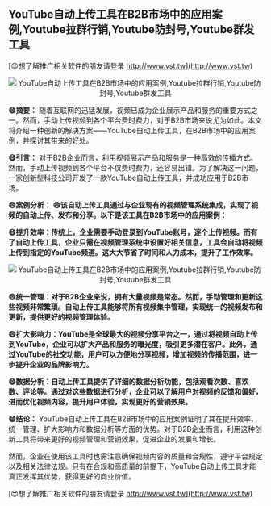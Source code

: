 ## **YouTube自动上传工具在B2B市场中的应用案例,Youtube拉群行销,Youtube防封号,Youtube群发工具**

[😍想了解推广相关软件的朋友请登录 http://www.vst.tw](http://www.vst.tw)

 <center><img src="https://vst.tw/MP4/tuiguang/png/7.png" alt="YouTube自动上传工具在B2B市场中的应用案例,Youtube拉群行销,Youtube防封号,Youtube群发工具"></center>

**😄摘要：**
随着互联网的迅猛发展，视频已成为企业展示产品和服务的重要方式之一。然而，手动上传视频到各个平台费时费力，对于B2B市场来说尤为如此。本文将介绍一种创新的解决方案——YouTube自动上传工具，在B2B市场中的应用案例，并探讨其带来的好处。

**😄引言：**
对于B2B企业而言，利用视频展示产品和服务是一种高效的传播方式。然而，手动上传视频到各个平台不仅费时费力，还容易出错。为了解决这一问题，一家创新型科技公司开发了一款YouTube自动上传工具，并成功应用于B2B市场。

**😄案例分析：**
**😄该自动上传工具通过与企业现有的视频管理系统集成，实现了视频的自动上传、发布和分享。以下是该工具在B2B市场中的应用案例：**

**😄提升效率：传统上，企业需要手动登录到YouTube账号，逐个上传视频。而有了自动上传工具，企业只需在视频管理系统中设置好相关信息，工具会自动将视频上传到指定的YouTube频道。这大大节省了时间和人力成本，提升了工作效率。**

 <center><img src="https://vst.tw/MP4/tuiguang/png/6.png" alt="YouTube自动上传工具在B2B市场中的应用案例,Youtube拉群行销,Youtube防封号,Youtube群发工具"></center>

**😄统一管理：对于B2B企业来说，拥有大量视频是常态。然而，手动管理和更新这些视频非常繁琐。自动上传工具能够将所有视频集中管理，实现统一的视频发布和更新，提供更好的视频管理体验。**

**😄扩大影响力：YouTube是全球最大的视频分享平台之一，通过将视频自动上传到YouTube，企业可以扩大产品和服务的曝光度，吸引更多潜在客户。此外，通过YouTube的社交功能，用户可以方便地分享视频，增加视频的传播范围，进一步提升企业的品牌影响力。**

**😄数据分析：自动上传工具提供了详细的数据分析功能，包括观看次数、喜欢数、评论等。通过对这些数据进行分析，企业可以了解用户对视频的反馈和偏好，进而优化视频内容，提升用户体验，实现更好的营销效果。**

**😄结论：**
YouTube自动上传工具在B2B市场中的应用案例证明了其在提升效率、统一管理、扩大影响力和数据分析等方面的优势。对于B2B企业而言，利用这种创新工具将带来更好的视频管理和营销效果，促进企业的发展和增长。

然而，企业在使用该工具时也需注意确保视频内容的质量和合规性，遵守平台规定以及相关法律法规。只有在合规和高质量的前提下，YouTube自动上传工具才能真正发挥其优势，获得更好的商业价值。

[😍想了解推广相关软件的朋友请登录 http://www.vst.tw](http://www.vst.tw)



